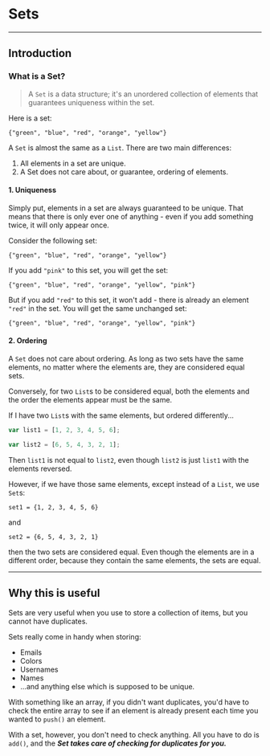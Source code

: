 Sets
========================================================

<!--## Learning Objectives-->

<!--By the end of this lesson, Students will be able to

+ Identify the difference between a List and a Set
+ Articulate the use of a Set
+ Create a Set
+ Store data in a Set
-->
---

## Introduction

### What is a Set?

> A `Set` is a data structure; it's an unordered collection of elements that guarantees uniqueness within the set.

Here is a set:

```
{"green", "blue", "red", "orange", "yellow"}
```

A `Set` is almost the same as a `List`. There are two main differences:

1. All elements in a set are unique.
2. A Set does not care about, or guarantee, ordering of elements.


#### 1. Uniqueness
Simply put, elements in a set are always guaranteed to be unique. That means that there is only ever one of anything - even if you add something twice, it will only appear once.

Consider the following set:   

```
{"green", "blue", "red", "orange", "yellow"}
```

If you add `"pink"` to this set, you will get the set:   

```
{"green", "blue", "red", "orange", "yellow", "pink"}
```

But if you add `"red"` to this set, it won't add - there is already an element `"red"` in the set. You will get the same unchanged set:   

```
{"green", "blue", "red", "orange", "yellow", "pink"}
```

#### 2. Ordering
A `Set` does not care about ordering. As long as two sets have the same elements, no matter where the elements are, they are considered equal sets.

Conversely, for two `List`s to be considered equal, both the elements and the order the elements appear must be the same.

If I have two `List`s with the same elements, but ordered differently...

```js
var list1 = [1, 2, 3, 4, 5, 6];

var list2 = [6, 5, 4, 3, 2, 1];

```
Then `list1` is not equal to `list2`, even though `list2` is just `list1` with the elements reversed.

However, if we have those same elements, except instead of a `List`, we use `Set`s:

```
set1 = {1, 2, 3, 4, 5, 6}
```
 and
```
set2 = {6, 5, 4, 3, 2, 1}
```
then the two sets are considered equal. Even though the elements are in a different order, because they contain the same elements, the sets are equal.

---

## Why this is useful
Sets are very useful when you use to store a collection of items, but you cannot have duplicates.

Sets really come in handy when storing:

+ Emails
+ Colors
+ Usernames
+ Names
+ ...and anything else which is supposed to be unique.

With something like an array, if you didn't want duplicates, you'd have to check the entire array to see if an element is already present each time you wanted to `push()` an element.

With a set, however, you don't need to check anything. All you have to do is `add()`, and the ***Set takes care of checking for duplicates for you.***
